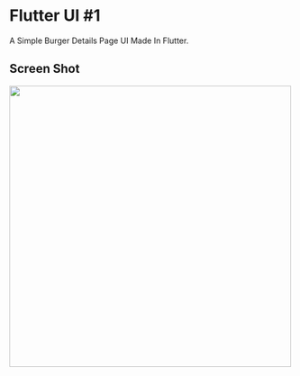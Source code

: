 # Flutter UI #1

A Simple Burger Details Page UI Made In Flutter.

## Screen Shot

<img src="https://sjmodelagency.com/app/appimg/flutter1.png" height="500px">
